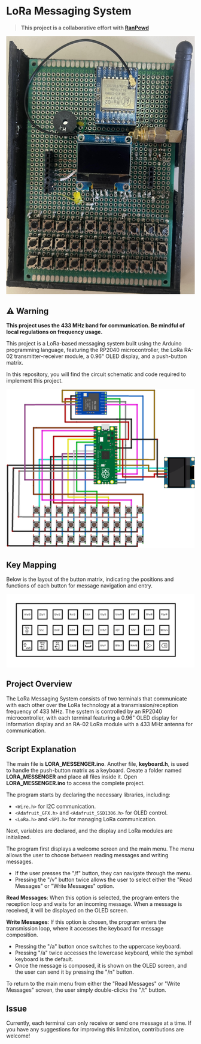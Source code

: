 # LoRa Messaging System

> **This project is a collaborative effort with [RanPewd](https://github.com/Raniahafid)**

![Real Picture of the LoRa Messaging System](real_pic.jpg)

## ⚠️ Warning

**This project uses the 433 MHz band for communication. Be mindful of local regulations on frequency usage.**

This project is a LoRa-based messaging system built using the Arduino programming language, featuring the RP2040 microcontroller, the LoRa RA-02 transmitter-receiver module, a 0.96" OLED display, and a push-button matrix.

In this repository, you will find the circuit schematic and code required to implement this project.

![Circuit Diagram](circuit.png)

## Key Mapping

Below is the layout of the button matrix, indicating the positions and functions of each button for message navigation and entry.

![Button Matrix Key Mapping](keys.png)

## Project Overview

The LoRa Messaging System consists of two terminals that communicate with each other over the LoRa technology at a transmission/reception frequency of 433 MHz. The system is controlled by an RP2040 microcontroller, with each terminal featuring a 0.96" OLED display for information display and an RA-02 LoRa module with a 433 MHz antenna for communication.

## Script Explanation

The main file is **LORA_MESSENGER.ino**. Another file, **keyboard.h**, is used to handle the push-button matrix as a keyboard. Create a folder named **LORA_MESSENGER** and place all files inside it. Open **LORA_MESSENGER.ino** to access the complete project.

The program starts by declaring the necessary libraries, including:
- `<Wire.h>` for I2C communication.
- `<Adafruit_GFX.h>` and `<Adafruit_SSD1306.h>` for OLED control.
- `<LoRa.h>` and `<SPI.h>` for managing LoRa communication.

Next, variables are declared, and the display and LoRa modules are initialized.

The program first displays a welcome screen and the main menu. The menu allows the user to choose between reading messages and writing messages.

- If the user presses the "/f" button, they can navigate through the menu.
- Pressing the "/v" button twice allows the user to select either the "Read Messages" or "Write Messages" option.

**Read Messages**: When this option is selected, the program enters the reception loop and waits for an incoming message. When a message is received, it will be displayed on the OLED screen.

**Write Messages**: If this option is chosen, the program enters the transmission loop, where it accesses the keyboard for message composition. 
  - Pressing the "/a" button once switches to the uppercase keyboard.
  - Pressing "/a" twice accesses the lowercase keyboard, while the symbol keyboard is the default.
  - Once the message is composed, it is shown on the OLED screen, and the user can send it by pressing the "/n" button.

To return to the main menu from either the "Read Messages" or "Write Messages" screen, the user simply double-clicks the "/t" button.

## Issue

Currently, each terminal can only receive or send one message at a time. If you have any suggestions for improving this limitation, contributions are welcome!
